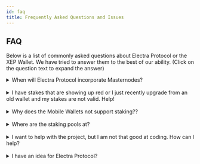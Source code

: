```yaml
---
id: faq
title: Frequently Asked Questions and Issues
---
```


## FAQ
Below is a list of commonly asked questions about Electra Protocol or the XEP Wallet. We have tried to answer them to the best of our ability. (Click on the question text to expand the answer)

<details><summary>When will Electra Protocol incorporate Masternodes?</summary>
<p>
<br />
Masternodes will not be supported but we will have validator nodes. Validator nodes are more focused on security than masternodes.
</p>
</details>

<br />

<details><summary>I have stakes that are showing up red or I just recently upgrade from an old wallet and my stakes are not valid. Help!</summary>
<p>
<br />
You have been staking on the old blockchain. In order to be rewarded with coins that are valid on our current chain you need to use a current supported wallet. Doing staking on the blockchain is protecting the network. When you protect the network and your using an old unsupported wallet, your are protecting a different chain and thus the coins do not exist on our current chain as we have had two hard forks since October 2018.
</p>
</details>

<br />

<details><summary>Why does the Mobile Wallets not support staking??</summary>
<p>
<br />
It's not possible with current technology. As they need to be online and current. The mobile wallet only downloads what are called headers so it is simple and lite wallet. This allows for the fast sync. If your mobile wallet did support it, the cpu on the mobile device would be hot most of the time. The mobile wallet's purpose is more for spending like a wallet you may keep on your person. To stake, you also need to leave your coins untouched too.
</p>
</details>

<br />

<details><summary>Where are the staking pools at?</summary>
<p>
<br />
As the saying goes, not your keys, not your coins. With staking pools, the person who runs them has the private keys. This allows them to access your coins at ANY time and stake them how they wish or even move your coins. Yes, everyone wants to make more XEP! But at the expense to have your coins vulnerable, the Electra Protocol Team does not support it. This is not stopping individuals to make their own staking pools but this is why we do not support voting on those type of listings. As it is common if something happens to a user's coins, Electra Protocol Team is blamed. Stay safe and hold your own coins.
</p>
</details>

<br />

<details><summary>I want to help with the project, but I am not that good at coding. How can I help?</summary>
<p>
<br />
This project needs a ton of volunteers from project managers, coders, support team, documentation writers, marketers, etc. You have any skill using a computer or with coordinating projects, we could use your help! We want to get to know you first so show some support and have discussions on our main forms of communication. Then let us know your interested in helping out. Do note, that being on the team doesn't give you "secret access" or anything like that.
</p>
</details>

<br />

<details><summary>I have an idea for Electra Protocol?</summary>
<p>
<br />
You do? What are you waiting for? Let us know!
</p>
</details>

<br />

